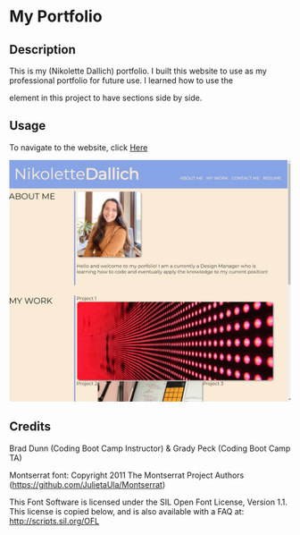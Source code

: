# My Portfolio

## Description

This is my (Nikolette Dallich) portfolio. I built this website to use as my professional portfolio for future use. I learned how to use the <aside> element in this project to have sections side by side.

## Usage

To navigate to the website, click [Here](https://ndallich1.github.io/portfolio/)

![website image](./assets/images/website_screenshot.jpg)

# Credits

Brad Dunn (Coding Boot Camp Instructor) & Grady Peck (Coding Boot Camp TA)

Montserrat font: Copyright 2011 The Montserrat Project Authors (https://github.com/JulietaUla/Montserrat)

This Font Software is licensed under the SIL Open Font License, Version 1.1.
This license is copied below, and is also available with a FAQ at:
http://scripts.sil.org/OFL
